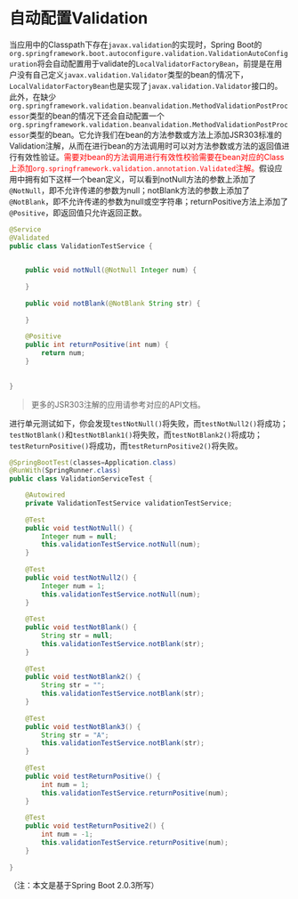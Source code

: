 # 自动配置Validation

当应用中的Classpath下存在`javax.validation`的实现时，Spring Boot的`org.springframework.boot.autoconfigure.validation.ValidationAutoConfiguration`将会自动配置用于validate的`LocalValidatorFactoryBean`，前提是在用户没有自己定义`javax.validation.Validator`类型的bean的情况下，`LocalValidatorFactoryBean`也是实现了`javax.validation.Validator`接口的。此外，在缺少`org.springframework.validation.beanvalidation.MethodValidationPostProcessor`类型的bean的情况下还会自动配置一个`org.springframework.validation.beanvalidation.MethodValidationPostProcessor`类型的bean。它允许我们在bean的方法参数或方法上添加JSR303标准的Validation注解，从而在进行bean的方法调用时可以对方法参数或方法的返回值进行有效性验证。<font color="red">需要对bean的方法调用进行有效性校验需要在bean对应的Class上添加`org.springframework.validation.annotation.Validated`注解。</font>假设应用中拥有如下这样一个bean定义，可以看到notNull方法的参数上添加了`@NotNull`，即不允许传递的参数为null；notBlank方法的参数上添加了`@NotBlank`，即不允许传递的参数为null或空字符串；returnPositive方法上添加了`@Positive`，即返回值只允许返回正数。

```java
@Service
@Validated
public class ValidationTestService {

    
    public void notNull(@NotNull Integer num) {
        
    }
    
    public void notBlank(@NotBlank String str) {
        
    }
    
    @Positive
    public int returnPositive(int num) {
        return num;
    }
    
    
}
```

> 更多的JSR303注解的应用请参考对应的API文档。

进行单元测试如下，你会发现`testNotNull()`将失败，而`testNotNull2()`将成功；`testNotBlank()`和`testNotBlank1()`将失败，而`testNotBlank2()`将成功；`testReturnPositive()`将成功，而`testReturnPositive2()`将失败。

```java
@SpringBootTest(classes=Application.class)
@RunWith(SpringRunner.class)
public class ValidationServiceTest {

    @Autowired
    private ValidationTestService validationTestService;
    
    @Test
    public void testNotNull() {
        Integer num = null;
        this.validationTestService.notNull(num);
    }
    
    @Test
    public void testNotNull2() {
        Integer num = 1;
        this.validationTestService.notNull(num);
    }
    
    @Test
    public void testNotBlank() {
        String str = null;
        this.validationTestService.notBlank(str);
    }
    
    @Test
    public void testNotBlank2() {
        String str = "";
        this.validationTestService.notBlank(str);
    }
    
    @Test
    public void testNotBlank3() {
        String str = "A";
        this.validationTestService.notBlank(str);
    }
    
    @Test
    public void testReturnPositive() {
        int num = 1;
        this.validationTestService.returnPositive(num);
    }
    
    @Test
    public void testReturnPositive2() {
        int num = -1;
        this.validationTestService.returnPositive(num);
    }
    
}
```

（注：本文是基于Spring Boot 2.0.3所写）